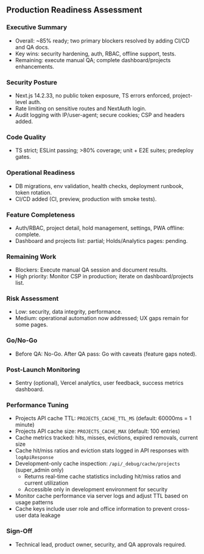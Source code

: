 ## Production Readiness Assessment

### Executive Summary
- Overall: ~85% ready; two primary blockers resolved by adding CI/CD and QA docs.
- Key wins: security hardening, auth, RBAC, offline support, tests.
- Remaining: execute manual QA; complete dashboard/projects enhancements.

### Security Posture
- Next.js 14.2.33, no public token exposure, TS errors enforced, project-level auth.
- Rate limiting on sensitive routes and NextAuth login.
- Audit logging with IP/user-agent; secure cookies; CSP and headers added.

### Code Quality
- TS strict; ESLint passing; >80% coverage; unit + E2E suites; predeploy gates.

### Operational Readiness
- DB migrations, env validation, health checks, deployment runbook, token rotation.
- CI/CD added (CI, preview, production with smoke tests).

### Feature Completeness
- Auth/RBAC, project detail, hold management, settings, PWA offline: complete.
- Dashboard and projects list: partial; Holds/Analytics pages: pending.

### Remaining Work
- Blockers: Execute manual QA session and document results.
- High priority: Monitor CSP in production; iterate on dashboard/projects list.

### Risk Assessment
- Low: security, data integrity, performance.
- Medium: operational automation now addressed; UX gaps remain for some pages.

### Go/No-Go
- Before QA: No-Go. After QA pass: Go with caveats (feature gaps noted).

### Post-Launch Monitoring
- Sentry (optional), Vercel analytics, user feedback, success metrics dashboard.

### Performance Tuning
- Projects API cache TTL: `PROJECTS_CACHE_TTL_MS` (default: 60000ms = 1 minute)
- Projects API cache size: `PROJECTS_CACHE_MAX` (default: 100 entries)
- Cache metrics tracked: hits, misses, evictions, expired removals, current size
- Cache hit/miss ratios and eviction stats logged in API responses with `logApiResponse`
- Development-only cache inspection: `/api/_debug/cache/projects` (super_admin only)
  - Returns real-time cache statistics including hit/miss ratios and current utilization
  - Accessible only in development environment for security
- Monitor cache performance via server logs and adjust TTL based on usage patterns
- Cache keys include user role and office information to prevent cross-user data leakage

### Sign-Off
- Technical lead, product owner, security, and QA approvals required.


